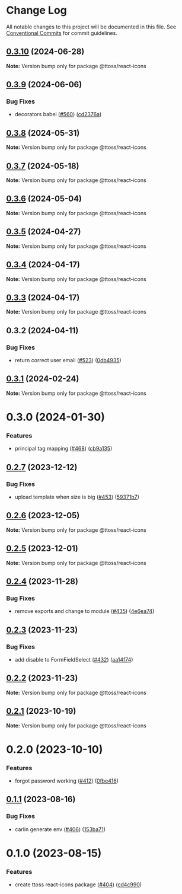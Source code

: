# Change Log

All notable changes to this project will be documented in this file.
See [Conventional Commits](https://conventionalcommits.org) for commit guidelines.

## [0.3.10](https://github.com/ttoss/ttoss/compare/@ttoss/react-icons@0.3.9...@ttoss/react-icons@0.3.10) (2024-06-28)

**Note:** Version bump only for package @ttoss/react-icons

## [0.3.9](https://github.com/ttoss/ttoss/compare/@ttoss/react-icons@0.3.8...@ttoss/react-icons@0.3.9) (2024-06-06)

### Bug Fixes

- decorators babel ([#560](https://github.com/ttoss/ttoss/issues/560)) ([cd2376a](https://github.com/ttoss/ttoss/commit/cd2376a67c37205b205ef4d7a64d8055c05531f1))

## [0.3.8](https://github.com/ttoss/ttoss/compare/@ttoss/react-icons@0.3.7...@ttoss/react-icons@0.3.8) (2024-05-31)

**Note:** Version bump only for package @ttoss/react-icons

## [0.3.7](https://github.com/ttoss/ttoss/compare/@ttoss/react-icons@0.3.6...@ttoss/react-icons@0.3.7) (2024-05-18)

**Note:** Version bump only for package @ttoss/react-icons

## [0.3.6](https://github.com/ttoss/ttoss/compare/@ttoss/react-icons@0.3.5...@ttoss/react-icons@0.3.6) (2024-05-04)

**Note:** Version bump only for package @ttoss/react-icons

## [0.3.5](https://github.com/ttoss/ttoss/compare/@ttoss/react-icons@0.3.4...@ttoss/react-icons@0.3.5) (2024-04-27)

**Note:** Version bump only for package @ttoss/react-icons

## [0.3.4](https://github.com/ttoss/ttoss/compare/@ttoss/react-icons@0.3.3...@ttoss/react-icons@0.3.4) (2024-04-17)

**Note:** Version bump only for package @ttoss/react-icons

## [0.3.3](https://github.com/ttoss/ttoss/compare/@ttoss/react-icons@0.3.2...@ttoss/react-icons@0.3.3) (2024-04-17)

**Note:** Version bump only for package @ttoss/react-icons

## 0.3.2 (2024-04-11)

### Bug Fixes

- return correct user email ([#523](https://github.com/ttoss/ttoss/issues/523)) ([0db4935](https://github.com/ttoss/ttoss/commit/0db493553f8b9c748b7edf4cd47bdbeeb5f53ee0))

## [0.3.1](https://github.com/ttoss/ttoss/compare/@ttoss/react-icons@0.3.0...@ttoss/react-icons@0.3.1) (2024-02-24)

**Note:** Version bump only for package @ttoss/react-icons

# 0.3.0 (2024-01-30)

### Features

- principal tag mapping ([#468](https://github.com/ttoss/ttoss/issues/468)) ([cb9a135](https://github.com/ttoss/ttoss/commit/cb9a1355a179e65939aa8b215dfa0d624268b2b0))

## [0.2.7](https://github.com/ttoss/ttoss/compare/@ttoss/react-icons@0.2.6...@ttoss/react-icons@0.2.7) (2023-12-12)

### Bug Fixes

- upload template when size is big ([#453](https://github.com/ttoss/ttoss/issues/453)) ([59371b7](https://github.com/ttoss/ttoss/commit/59371b7eb9befa006ffe316541f60dfc534dcbd4))

## [0.2.6](https://github.com/ttoss/ttoss/compare/@ttoss/react-icons@0.2.5...@ttoss/react-icons@0.2.6) (2023-12-05)

**Note:** Version bump only for package @ttoss/react-icons

## [0.2.5](https://github.com/ttoss/ttoss/compare/@ttoss/react-icons@0.2.4...@ttoss/react-icons@0.2.5) (2023-12-01)

**Note:** Version bump only for package @ttoss/react-icons

## [0.2.4](https://github.com/ttoss/ttoss/compare/@ttoss/react-icons@0.2.3...@ttoss/react-icons@0.2.4) (2023-11-28)

### Bug Fixes

- remove exports and change to module ([#435](https://github.com/ttoss/ttoss/issues/435)) ([4e6ea74](https://github.com/ttoss/ttoss/commit/4e6ea74fbf646df3f677221ebad78becca2c26d4))

## [0.2.3](https://github.com/ttoss/ttoss/compare/@ttoss/react-icons@0.2.2...@ttoss/react-icons@0.2.3) (2023-11-23)

### Bug Fixes

- add disable to FormFieldSelect ([#432](https://github.com/ttoss/ttoss/issues/432)) ([aa14f74](https://github.com/ttoss/ttoss/commit/aa14f746c58035983391a367284f246b3ffb78f4))

## [0.2.2](https://github.com/ttoss/ttoss/compare/@ttoss/react-icons@0.2.1...@ttoss/react-icons@0.2.2) (2023-11-23)

**Note:** Version bump only for package @ttoss/react-icons

## [0.2.1](https://github.com/ttoss/ttoss/compare/@ttoss/react-icons@0.2.0...@ttoss/react-icons@0.2.1) (2023-10-19)

**Note:** Version bump only for package @ttoss/react-icons

# 0.2.0 (2023-10-10)

### Features

- forgot password working ([#412](https://github.com/ttoss/ttoss/issues/412)) ([0fbe416](https://github.com/ttoss/ttoss/commit/0fbe416da19d65f72fa572fe949128b60002ed4b))

## [0.1.1](https://github.com/ttoss/ttoss/compare/@ttoss/react-icons@0.1.0...@ttoss/react-icons@0.1.1) (2023-08-16)

### Bug Fixes

- carlin generate env ([#406](https://github.com/ttoss/ttoss/issues/406)) ([153ba71](https://github.com/ttoss/ttoss/commit/153ba71643461cdae076d3ba5779655f4988232c))

# 0.1.0 (2023-08-15)

### Features

- create ttoss react-icons package ([#404](https://github.com/ttoss/ttoss/issues/404)) ([cd4c990](https://github.com/ttoss/ttoss/commit/cd4c990743da9bfd9d243d84adc38ad778824cc5))
